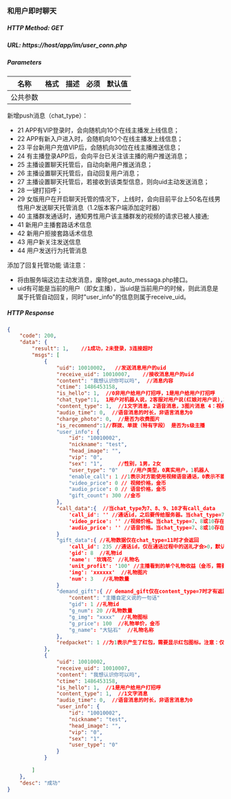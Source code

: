 ### 和用户即时聊天

##### HTTP Method: GET
##### URL: https://host/app/im/user_conn.php

#####  Parameters
名称|格式|描述|必须|默认值
---|---|---|---|---
公共参数||||

新增push消息（chat_type）：
 * 21 APP有VIP登录时，会向随机向10个在线主播发上线信息；
 * 22 APP有新入户进入时，会随机向10个在线主播发上线信息；
 * 23 平台新用户充值VIP后，会随机向30位在线主播推送信息；
 * 24 有主播登录APP后，会向平台已关注该主播的用户推送消息；
 * 25 主播设置聊天托管后，自动向新用户推送消息；
 * 26 主播设置聊天托管后，自动回复用户消息；
 * 27 主播设置聊天托管后，若接收到该类型信息，则向uid主动发送消息；
 * 28 一键打招呼；
 * 29 女版用户在开启聊天托管的情况下，上线时，会向目前平台上50名在线男性用户发送聊天托管消息（1.2版本客户端添加定时器）
 * 40 主播群发通话时，通知男性用户该主播群发的视频的请求已被人接通;
 * 41 新用户主播套路话术信息
 * 42 新用户拒接套路话术信息
 * 43 用户新关注发送信息
 * 44 用户发送行为托管消息


添加了回复托管功能 请注意：
 * 将由服务端这边主动发消息，废除get_auto_messaga.php接口。
 * uid有可能是当前的用户（即女主播），当uid是当前用户的时候，则此消息是属于托管自动回复，同时"user_info"的信息则属于receive_uid。



##### HTTP Response
```json
{
    "code": 200,
    "data": {
        "result": 1,    //1成功，2未登录，3连接超时
        "msgs": [
            {
                "uid": 10010002,   //发送消息用户的uid
                "receive_uid": 10010007,    //接收消息用户的uid
                "content": "我想认识你可以吗",  //消息内容
                "ctime": 1486453158,
                "is_hello": 1,  //0非用户给用户打招呼，1是用户给用户打招呼
                "chat_type":1,  1用户对机器人说，2客服对用户说(红娘对用户说),3机器人对用户说,4用户对用户说,5用户对红娘说,6客服对用户说,7视频语音拨号,8视频语音群拨(mongo里不记录),9视频语音挂断通知,10用户收到群通话后接听,11用户送礼
                "content_type": 1,  //1文字消息，2语音消息，3图片消息 4：视频通话请求，5：语音通话请求，6：送礼消息  7主播索礼消息
                "audio_time": 0,  //语音消息的时长，非语言消息为0
                "charge_photo": 0,  //是否为收费图片
                "is_recommend":1//群拨、单拨（特有字段） 是否为s级主播
                "user_info": {
                    "id": "10010002",
                    "nickname": "test",
                    "head_image": "",
                    "vip": "0",
                    "sex": "1",     //性别，1男，2女
                    "user_type": "0"    //用户类型，0真实用户，1机器人
                    "enable_call": 1 //1表示对方能使用视频语音通话，0表示不能
                    "video_price": 0 // 视频价格，金币
                    "audio_price": 0 // 语音价格，金币
                    "gift_count": 300 //金币
                },
                "call_data":{  //当chat_type为7、8、9、10才有call_data
                    'call_id': '' //通话id，之后要传给服务器。当chat_type=7、9或10存在
                    'video_price': '' //视频价格。当chat_type=7、8或10存在
                    'audio_price': '' //语音价格。当chat_type=7、8或10存在
                }
                "gift_data":{ //礼物数据仅在chat_type=11时才会返回
                    'call_id': 235 //通话id，仅在通话过程中的送礼才会>0，默认为0
                    'gid': 8  //礼物id
                    'name': '玫瑰花' //礼物名
                    'unit_profit': '100' //主播看到的单个礼物收益（金币，需要客户端换算成元）
                    'img': 'xxxxxx'  //礼物图片
                    'num': 3   //礼物数量
                }
                "demand_gift":{ // demand_gift仅在content_type=7时才有返回
                    "content": "主播自定义说的一句话"
                    "gid": 1 //礼物id
                    "g_num": 20 //礼物数量
                    "g_img": "xxxx"  //礼物图标
                    "g_price": 100  //礼物单价，金币
                    "g_name": "大钻石"  //礼物名称
                },
                "redpacket": 1 //为1表示产生了红包，需要显示红包图标。注意：仅当返回的content_type为1,2,3时，才显示或隐藏红包图标，如果收到其它类型消息，不做与红包相关的操作。
            },
            {
                "uid": 10010002,
                "receive_uid": 10010007,
                "content": "我想认识你可以吗",
                "ctime": 1486453158,
                "is_hello": 1,  //1是用户给用户打招呼
                "content_type": 1,  //1文字消息
                "audio_time": 0,  //语音消息的时长，非语言消息为0
                "user_info": {
                    "id": "10010002",
                    "nickname": "test",
                    "head_image": "",
                    "vip": "0",
                    "sex": "1",
                    "user_type": "0"
                }
            }

        ]
    },
    "desc": "成功"
}

```